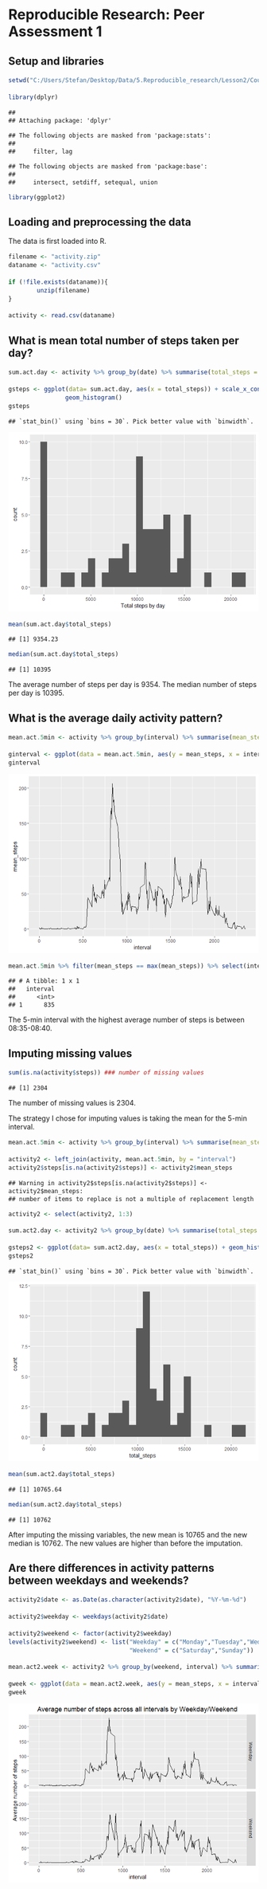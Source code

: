 # Reproducible Research: Peer Assessment 1
## Setup and libraries


```r
setwd("C:/Users/Stefan/Desktop/Data/5.Reproducible_research/Lesson2/CourseProject1/RepData_PeerAssessment1")

library(dplyr)
```

```
## 
## Attaching package: 'dplyr'
```

```
## The following objects are masked from 'package:stats':
## 
##     filter, lag
```

```
## The following objects are masked from 'package:base':
## 
##     intersect, setdiff, setequal, union
```

```r
library(ggplot2)
```


## Loading and preprocessing the data

The data is first loaded into R.


```r
filename <- "activity.zip"
dataname <- "activity.csv"

if (!file.exists(dataname)){
        unzip(filename)
}

activity <- read.csv(dataname)
```


## What is mean total number of steps taken per day?


```r
sum.act.day <- activity %>% group_by(date) %>% summarise(total_steps = sum(steps, na.rm = TRUE))

gsteps <- ggplot(data= sum.act.day, aes(x = total_steps)) + scale_x_continuous(name = "Total steps by day")+
                geom_histogram() 
gsteps
```

```
## `stat_bin()` using `bins = 30`. Pick better value with `binwidth`.
```

![](PA1_template_files/figure-html/unnamed-chunk-1-1.png)<!-- -->

```r
mean(sum.act.day$total_steps)
```

```
## [1] 9354.23
```

```r
median(sum.act.day$total_steps)
```

```
## [1] 10395
```

The average number of steps per day is 9354.
The median number of steps per day is 10395.

## What is the average daily activity pattern?


```r
mean.act.5min <- activity %>% group_by(interval) %>% summarise(mean_steps = mean(steps, na.rm = TRUE))

ginterval <- ggplot(data = mean.act.5min, aes(y = mean_steps, x = interval)) + geom_line()
ginterval
```

![](PA1_template_files/figure-html/unnamed-chunk-2-1.png)<!-- -->

```r
mean.act.5min %>% filter(mean_steps == max(mean_steps)) %>% select(interval) 
```

```
## # A tibble: 1 x 1
##   interval
##      <int>
## 1      835
```

The 5-min interval with the highest average number of steps is between 08:35-08:40.

## Imputing missing values


```r
sum(is.na(activity$steps)) ### number of missing values
```

```
## [1] 2304
```

The number of missing values is 2304.

The strategy I chose for imputing values is taking the mean for the 5-min interval.


```r
mean.act.5min <- activity %>% group_by(interval) %>% summarise(mean_steps = round(mean(steps, na.rm = TRUE)))

activity2 <- left_join(activity, mean.act.5min, by = "interval")
activity2$steps[is.na(activity2$steps)] <- activity2$mean_steps
```

```
## Warning in activity2$steps[is.na(activity2$steps)] <- activity2$mean_steps:
## number of items to replace is not a multiple of replacement length
```

```r
activity2 <- select(activity2, 1:3)

sum.act2.day <- activity2 %>% group_by(date) %>% summarise(total_steps = sum(steps, na.rm = TRUE))

gsteps2 <- ggplot(data= sum.act2.day, aes(x = total_steps)) + geom_histogram()
gsteps2
```

```
## `stat_bin()` using `bins = 30`. Pick better value with `binwidth`.
```

![](PA1_template_files/figure-html/unnamed-chunk-4-1.png)<!-- -->

```r
mean(sum.act2.day$total_steps)
```

```
## [1] 10765.64
```

```r
median(sum.act2.day$total_steps)
```

```
## [1] 10762
```

After imputing the missing variables, the new mean is 10765 and the new median is 10762.
The new values are higher than before the imputation.

## Are there differences in activity patterns between weekdays and weekends?


```r
activity2$date <- as.Date(as.character(activity2$date), "%Y-%m-%d")

activity2$weekday <- weekdays(activity2$date)

activity2$weekend <- factor(activity2$weekday)
levels(activity2$weekend) <- list("Weekday" = c("Monday","Tuesday","Wednesday","Thursday","Friday"), 
                                  "Weekend" = c("Saturday","Sunday"))

mean.act2.week <- activity2 %>% group_by(weekend, interval) %>% summarise(mean_steps = mean(steps, na.rm = TRUE))

gweek <- ggplot(data = mean.act2.week, aes(y = mean_steps, x = interval)) + facet_grid(weekend~.) + scale_y_continuous(name="Average number of steps") + geom_line() + ggtitle("Average number of steps across all intervals by Weekday/Weekend")
gweek
```

![](PA1_template_files/figure-html/unnamed-chunk-5-1.png)<!-- -->
